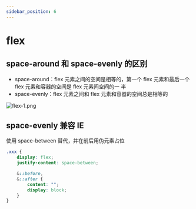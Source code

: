 ```yaml
---
sidebar_position: 6
---
```


# flex

## space-around 和 space-evenly 的区别

-   space-around：flex 元素之间的空间是相等的，第一个 flex 元素和最后一个 flex 元素和容器的空间是 flex 元素间空间的一 半
-   space-evenly：flex 元素之间和 flex 元素和容器的空间总是相等的

![flex-1.png](/docs-img/css/flex-1.png)

## space-evenly 兼容 IE

使用 space-between 替代，并在前后用伪元素占位

```css
.xxx {
    display: flex;
    justify-content: space-between;

    &::before,
    &::after {
        content: "";
        display: block;
    }
}
```
